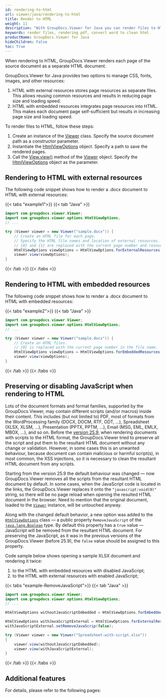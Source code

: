 ```yaml
---
id: rendering-to-html
url: viewer/java/rendering-to-html
title: Render to HTML
weight: 11
description: "With GroupDocs.Viewer for Java you can render files to HTML format. As a simple usecase please see how easily you can convert Microsoft Word to clean html."
keywords: render files, rendering pdf, convert word to clean html
productName: GroupDocs.Viewer for Java
hideChildren: False
toc: True
---
```

When rendering to HTML, GroupDocs.Viewer renders each page of the source document as a separate HTML document.

GroupDocs.Viewer for Java provides two options to manage CSS, fonts, images, and other resources:

1. HTML with external resources stores page resources as separate files. This allows reusing common resources and results in reducing page size and loading speed.
2. HTML with embedded resources integrates page resources into HTML. This makes each document page self-sufficient but results in increasing page size and loading speed.

To render files to HTML, follow these steps:

1. Create an instance of the [Viewer](https://reference.groupdocs.com/viewer/java/com.groupdocs.viewer/Viewer) class. Specify the source document path as a constructor parameter.
2. Instantiate the [HtmlViewOptions](https://reference.groupdocs.com/viewer/java/com.groupdocs.viewer.options/htmlviewoptions/) object. Specify a path to save the rendered  pages.
3. Call the [View.view()](https://reference.groupdocs.com/viewer/java/com.groupdocs.viewer/viewer/#view-com.groupdocs.viewer.options.ViewOptions-) method of the [Viewer](https://reference.groupdocs.com/viewer/java/com.groupdocs.viewer/Viewer) object. Specify the [HtmlViewOptions](https://reference.groupdocs.com/viewer/java/com.groupdocs.viewer.options/htmlviewoptions/) object as the parameter.

## Rendering to HTML with external resources

The following code snippet shows how to render a .docx document to HTML with external resources: 

{{< tabs "example1">}}
{{< tab "Java" >}}
```java
import com.groupdocs.viewer.Viewer;
import com.groupdocs.viewer.options.HtmlViewOptions;
// ...

try (Viewer viewer = new Viewer("sample.docx")) {
    // Create an HTML file for each page.
    // Specify the HTML file names and location of external resources.
    // {0} and {1} are replaced with the current page number and resource name, respectively.
    HtmlViewOptions viewOptions = HtmlViewOptions.forExternalResources("page_{0}.html", "page_{0}/resource_{0}_{1}", "page_{0}/resource_{0}_{1}");
    viewer.view(viewOptions);
}
```
{{< /tab >}}
{{< /tabs >}}

## Rendering to HTML with embedded resources

The following code snippet shows how to render a .docx document to HTML with embedded resources:

{{< tabs "example2">}}
{{< tab "Java" >}}
```java
import com.groupdocs.viewer.Viewer;
import com.groupdocs.viewer.options.HtmlViewOptions;
// ...

try (Viewer viewer = new Viewer("sample.docx")) {
    // Create an HTML files.
    // {0} is replaced with the current page number in the file name.
    HtmlViewOptions viewOptions = HtmlViewOptions.forEmbeddedResources("page_{0}.html");
    viewer.view(viewOptions);
}
```
{{< /tab >}}
{{< /tabs >}}

## Preserving or disabling JavaScript when rendering to HTML

Lots of the document formats and format families, supported by the GroupDocs.Viewer, may contain different scripts (and/or macros) inside their content. This includes (but not limited to) PDF, most of formats from the WordProcessing family (DOCX, DOCM, RTF, ODT, ...), Spreadsheet (XLSX, XLSM, ...), Presentation (PPTX, PPTM, ...), Email (MSG, EML, EMLX, MBOX, ...), and so on. Before the [version 25.9](https://releases.groupdocs.com/viewer/java/release-notes/2025/groupdocs-viewer-for-java-25-9-release-notes/), when rendering documents with scripts to the HTML format, the GroupDocs.Viewer tried to preserve all the script and put them to the resultant HTML document without any change or validation. However, in some cases this is an unwanted behaviour, because document can contain malicious or harmful script(s), in most common, the XSS injections, so it is necessary to clean the resultant HTML document from any scripts.

Starting from the version 25.9 the default behaviour was changed — now GroupDocs.Viewer removes all the scripts from the resultant HTML document by default. In some cases, when the JavaScript code is located in the links, the GroupDocs.Viewer replaces it onto the `"javascript:void(0)"` string, so there will be no page reload when opening the resulted HTML document in the browser. Need to mention that the original document, loaded to the [`Viewer`](https://reference.groupdocs.com/viewer/java/com.groupdocs.viewer/viewer/) instance, will be untouched anyway.

Along with the changed default behavior, a new option was added to the [`HtmlViewOptions`](https://reference.groupdocs.com/viewer/java/com.groupdocs.viewer.options/htmlviewoptions/) class — a public property `RemoveJavaScript` of the [`java.lang.Boolean`](https://docs.oracle.com/javase/8/docs/api/java/lang/Boolean.html) type. By default this property has a `true` value — JavaScript will be removed from the resultant HTML document. For preserving the JavaScript, as it was in the previous versions of the GroupDocs.Viewer (before 25.9), the `false` value should be assigned to this property.

Code sample below shows opening a sample XLSX document and rendering it twice:
1. to the HTML with embedded resources with disabled JavaScript;
2. to the HTML with external resources with enabled JavaScript;

{{< tabs "example-RemoveJavaScript">}}
{{< tab "Java" >}}
```java
import com.groupdocs.viewer.Viewer;
import com.groupdocs.viewer.options.HtmlViewOptions;
// ...

HtmlViewOptions withoutJavaScriptEmbedded = HtmlViewOptions.forEmbeddedResources("without-js-page{0}.html");

HtmlViewOptions withJavaScriptExternal = HtmlViewOptions.forExternalResources("with-js-page{0}.html", "with-js-page{0}/resource-{1}", "with-js-page{0}/resource-{1}");
withJavaScriptExternal.setRemoveJavaScrip(false);

try (Viewer viewer = new Viewer("Spreadsheet-with-script.xlsx"))
{
    viewer.view(withoutJavaScriptEmbedded);
    viewer.view(withJavaScriptExternal);
}
```
{{< /tab >}}
{{< /tabs >}}


## Additional features

For details, please refer to the following pages:
